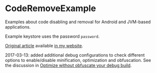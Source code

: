 # CodeRemoveExample
Examples about code disabling and removal for Android and JVM-based applications.

Example keystore uses the password `password`.

[Original article](http://xrubio.com/2016/10/disabling-removing-code-on-release-builds) available [in my website](https://xrubio.com).

2017-03-13: added additional debug configurations to check different options to enable/disable minification, optimization and obfuscation. See the discussion in [Optimize without obfuscate your debug build](https://android.jlelse.eu/optimize-without-obfuscate-your-debug-build-49bf5a56df3f).
